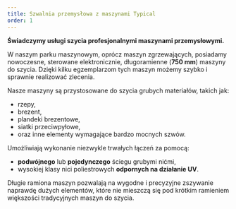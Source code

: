 ```yaml
---
title: Szwalnia przemysłowa z maszynami Typical
order: 1
---
```



**Świadczymy usługi szycia profesjonalnymi maszynami przemysłowymi.**

W naszym parku maszynowym, oprócz maszyn zgrzewających, posiadamy nowoczesne, 
sterowane elektronicznie, długoramienne (**750 mm**) maszyny do szycia. 
Dzięki kilku egzemplarzom tych maszyn możemy szybko i sprawnie realizować zlecenia. 

Nasze maszyny są przystosowane do szycia grubych materiałów, takich jak:
- rzepy,
- brezent,
- plandeki brezentowe,
- siatki przeciwpyłowe,
- oraz inne elementy wymagające bardzo mocnych szwów.

Umożliwiają wykonanie niezwykle trwałych łączeń za pomocą:
- **podwójnego** lub **pojedynczego** ściegu grubymi nićmi,
- wysokiej klasy nici poliestrowych **odpornych na działanie UV**.

Długie ramiona maszyn pozwalają na wygodne i precyzyjne zszywanie naprawdę 
dużych elementów, które nie mieszczą się pod krótkim ramieniem większości 
tradycyjnych maszyn do szycia.


